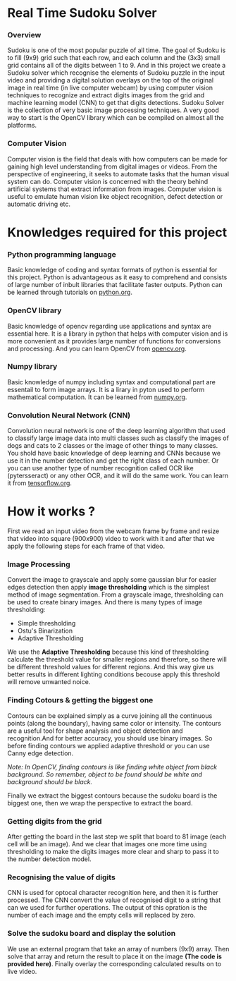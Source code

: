 # Real Time Sudoku Solver
### Overview
Sudoku is one of the most popular puzzle of all time. The goal of Sudoku is to fill (9x9) grid such that each row, and each column and the (3x3) small grid contains all of the digits between 1 to 9. And in this project we create a Sudoku solver which recognise the elements of Sudoku puzzle in the input video and providing a digital solution overlays on the top of the original image in real time (in live computer webcam) by using computer vision techniques to recognize and extract digits images from the grid and machine learning model (CNN) to get that digits detections. Sudoku Solver is the collection of very basic image processing techniques. A very good way to start is the OpenCV library which can be compiled on almost all the platforms.

### Computer Vision
Computer vision is the field that deals with how computers can be made for gaining high level understanding from digital images or videos. From the perspective of engineering, it seeks to automate tasks that the human visual system can do. Computer vision is concerned with the theory behind artificial systems that extract information from images. Computer vision is useful to emulate human vision like object recognition, defect detection or automatic driving etc.

# Knowledges required for this project
### Python programming language
Basic knowledge of coding and syntax formats of python is essential for this project. Python is advantageous as it easy to comprehend and consists of large number of inbult libraries that facilitate faster outputs. Python can be learned through tutorials on [python.org](https://www.python.org/about/gettingstarted/).

### OpenCV library
Basic knowledge of opencv regarding use applications and syntax are essential here. It is a library in python that helps with computer vision and is more convenient as it provides large number of functions for conversions and processing. And you can learn OpenCV from [opencv.org](https://docs.opencv.org/3.0-beta/doc/py_tutorials/py_tutorials.html).

### Numpy library
Basic knowledge of numpy including syntax and computational part are essentail to form image arrays. It is a lirary in pyton used to perform mathematical computation. It can be learned from [numpy.org](http://www.numpy.org/).

### Convolution Neural Network (CNN)
Convolution neural network is one of the deep learning algorithm that used to classify large image data into multi classes such as classify the images of dogs and cats to 2 classes or the image of other things to many classes. You shold have basic knowledge of deep learning and CNNs because we use it in the number detection and get the right class of each number. Or you can use another type of number recognition called OCR like (pytersseract) or any other OCR, and it will do the same work. You can learn it from [tensorflow.org](https://www.tensorflow.org/tutorials/images/cnn).

# How it works ?
First we read an input video from the webcam frame by frame and resize that video into square (900x900) video to work with it and after that we apply the following steps for each frame of that video.

### Image Processing
Convert the image to grayscale and apply some gaussian blur for easier edges detection then apply **image thresholding** which is the simplest method of image segmentation. From a grayscale image, thresholding can be used to create binary images. And there is many types of image thresholding:
- Simple thresholding
- Ostu's Binarization
- Adaptive Thresholding

We use the **Adaptive Thresholding** because this kind of thresholding calculate the threshold value for smaller regions and therefore, so there will be different threshold values for different regions. And this way give us better results in different lighting conditions becouse apply this threshold will remove unwanted noice.

### Finding Cotours & getting the biggest one
Contours can be explained simply as a curve joining all the continuous points (along the boundary), having same color or intensity. The contours are a useful tool for shape analysis and object detection and recognition.And for better accuracy, you should use binary images. So before finding contours we applied adaptive threshold or you can use Canny edge detection.

*Note: In OpenCV, finding contours is like finding white object from black background. So remember, object to be found should be white and background should be black.*

Finally we extract the biggest contours because the sudoku board is the biggest one, then we wrap the perspective to extract the board.

### Getting digits from the grid
After getting the board in the last step we split that board to 81 image (each cell will be an image). And we clear that images one more time using thresholding to make the digits images more clear and sharp to pass it to the number detection model.

### Recognising the value of digits
CNN is used for optocal character recognition here, and then it is further processed. The CNN convert the value of recognised digit to a string that can we used for further operations. The output of this opration is the number of each image and the empty cells will replaced by zero.

### Solve the sudoku board and display the solution
We use an external program that take an array of numbers (9x9) array. Then solve that array and return the result to place it on the image **(The code is provided here)**. Finally overlay the corresponding calculated results on to live video.
